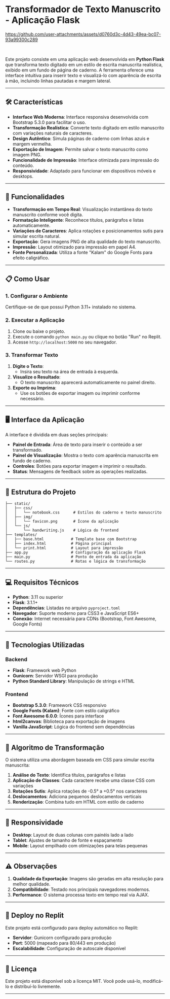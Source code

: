
# Transformador de Texto Manuscrito - Aplicação Flask

https://github.com/user-attachments/assets/d0760d3c-4d43-49ea-bc07-93a99300c289

<br/>

Este projeto consiste em uma aplicação web desenvolvida em **Python Flask** que transforma texto digitado em um estilo de escrita manuscrita realística, exibido em um fundo de página de caderno. A ferramenta oferece uma interface intuitiva para inserir texto e visualizá-lo com aparência de escrita à mão, incluindo linhas pautadas e margem lateral.

---

## 🛠 Características

- **Interface Web Moderna**: Interface responsiva desenvolvida com Bootstrap 5.3.0 para facilitar o uso.
- **Transformação Realística**: Converte texto digitado em estilo manuscrito com variações naturais de caracteres.
- **Design Autêntico**: Simula páginas de caderno com linhas azuis e margem vermelha.
- **Exportação de Imagem**: Permite salvar o texto manuscrito como imagem PNG.
- **Funcionalidade de Impressão**: Interface otimizada para impressão do conteúdo.
- **Responsividade**: Adaptado para funcionar em dispositivos móveis e desktops.

---

## 🚀 Funcionalidades

- **Transformação em Tempo Real**: Visualização instantânea do texto manuscrito conforme você digita.
- **Formatação Inteligente**: Reconhece títulos, parágrafos e listas automaticamente.
- **Variações de Caracteres**: Aplica rotações e posicionamentos sutis para simular escrita natural.
- **Exportação**: Gera imagens PNG de alta qualidade do texto manuscrito.
- **Impressão**: Layout otimizado para impressão em papel A4.
- **Fonte Personalizada**: Utiliza a fonte "Kalam" do Google Fonts para efeito caligráfico.

---

## 📋 Como Usar

### 1. Configurar o Ambiente
Certifique-se de que possui Python 3.11+ instalado no sistema.

### 2. Executar a Aplicação
1. Clone ou baixe o projeto.
2. Execute o comando `python main.py` ou clique no botão "Run" no Replit.
3. Acesse `http://localhost:5000` no seu navegador.

### 3. Transformar Texto
1. **Digite o Texto**:
   - Insira seu texto na área de entrada à esquerda.
2. **Visualize o Resultado**:
   - O texto manuscrito aparecerá automaticamente no painel direito.
3. **Exporte ou Imprima**:
   - Use os botões de exportar imagem ou imprimir conforme necessário.

---

## 🖥 Interface da Aplicação

A interface é dividida em duas seções principais:

- **Painel de Entrada**: Área de texto para inserir o conteúdo a ser transformado.
- **Painel de Visualização**: Mostra o texto com aparência manuscrita em fundo de caderno.
- **Controles**: Botões para exportar imagem e imprimir o resultado.
- **Status**: Mensagens de feedback sobre as operações realizadas.

---

## 🧩 Estrutura do Projeto

```
├── static/
│   ├── css/
│   │   └── notebook.css      # Estilos do caderno e texto manuscrito
│   ├── img/
│   │   └── favicon.png       # Ícone da aplicação
│   └── js/
│       └── handwriting.js    # Lógica do frontend
├── templates/
│   ├── base.html            # Template base com Bootstrap
│   ├── index.html           # Página principal
│   └── print.html           # Layout para impressão
├── app.py                   # Configuração da aplicação Flask
├── main.py                  # Ponto de entrada da aplicação
└── routes.py                # Rotas e lógica de transformação
```

---

## 💻 Requisitos Técnicos

- **Python**: 3.11 ou superior
- **Flask**: 3.1.1+
- **Dependências**: Listadas no arquivo `pyproject.toml`
- **Navegador**: Suporte moderno para CSS3 e JavaScript ES6+
- **Conexão**: Internet necessária para CDNs (Bootstrap, Font Awesome, Google Fonts)

---

## 🎨 Tecnologias Utilizadas

### Backend
- **Flask**: Framework web Python
- **Gunicorn**: Servidor WSGI para produção
- **Python Standard Library**: Manipulação de strings e HTML

### Frontend
- **Bootstrap 5.3.0**: Framework CSS responsivo
- **Google Fonts (Kalam)**: Fonte com estilo caligráfico
- **Font Awesome 6.0.0**: Ícones para interface
- **html2canvas**: Biblioteca para exportação de imagens
- **Vanilla JavaScript**: Lógica do frontend sem dependências

---

## 🔧 Algoritmo de Transformação

O sistema utiliza uma abordagem baseada em CSS para simular escrita manuscrita:

1. **Análise do Texto**: Identifica títulos, parágrafos e listas
2. **Aplicação de Classes**: Cada caractere recebe uma classe CSS com variações
3. **Rotações Sutis**: Aplica rotações de -0.5° a +0.5° nos caracteres
4. **Deslocamentos**: Adiciona pequenos deslocamentos verticais
5. **Renderização**: Combina tudo em HTML com estilo de caderno

---

## 📱 Responsividade

- **Desktop**: Layout de duas colunas com painéis lado a lado
- **Tablet**: Ajustes de tamanho de fonte e espaçamento
- **Mobile**: Layout empilhado com otimizações para telas pequenas

---

## ⚠️ Observações

1. **Qualidade da Exportação**: Imagens são geradas em alta resolução para melhor qualidade.
2. **Compatibilidade**: Testado nos principais navegadores modernos.
3. **Performance**: O sistema processa texto em tempo real via AJAX.

---

## 🚀 Deploy no Replit

Este projeto está configurado para deploy automático no Replit:
- **Servidor**: Gunicorn configurado para produção
- **Port**: 5000 (mapeado para 80/443 em produção)
- **Escalabilidade**: Configuração de autoscale disponível

---

## 📝 Licença

Este projeto está disponível sob a licença MIT. Você pode usá-lo, modificá-lo e distribuí-lo livremente.

---
